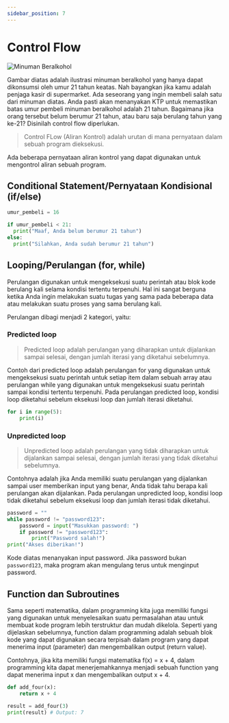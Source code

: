 ```yaml
---
sidebar_position: 7
---
```


# Control Flow

![Minuman Beralkohol](https://i.imgur.com/nXgviYP.png)

Gambar diatas adalah ilustrasi minuman beralkohol yang hanya dapat dikonsumsi oleh umur 21 tahun keatas. Nah bayangkan jika kamu adalah penjaga kasir di supermarket. Ada seseorang yang ingin membeli salah satu dari minuman diatas. Anda pasti akan menanyakan KTP untuk memastikan batas umur pembeli minuman beralkohol adalah 21 tahun. Bagaimana jika orang tersebut belum berumur 21 tahun, atau baru saja berulang tahun yang ke-21? Disinilah control flow diperlukan.

> Control FLow (Aliran Kontrol) adalah urutan di mana pernyataan dalam sebuah program dieksekusi.

Ada beberapa pernyataan aliran kontrol yang dapat digunakan untuk mengontrol aliran sebuah program.

## Conditional Statement/Pernyataan Kondisional (if/else)

```python
umur_pembeli = 16

if umur_pembeli < 21:
  print("Maaf, Anda belum berumur 21 tahun")
else:
  print("Silahkan, Anda sudah berumur 21 tahun")
```

## Looping/Perulangan (for, while)

Perulangan digunakan untuk mengeksekusi suatu perintah atau blok kode berulang kali selama kondisi tertentu terpenuhi. Hal ini sangat berguna ketika Anda ingin melakukan suatu tugas yang sama pada beberapa data atau melakukan suatu proses yang sama berulang kali.

Perulangan dibagi menjadi 2 kategori, yaitu:

### Predicted loop

> Predicted loop adalah perulangan yang diharapkan untuk dijalankan sampai selesai, dengan jumlah iterasi yang diketahui sebelumnya.

Contoh dari predicted loop adalah perulangan for yang digunakan untuk mengeksekusi suatu perintah untuk setiap item dalam sebuah array atau perulangan while yang digunakan untuk mengeksekusi suatu perintah sampai kondisi tertentu terpenuhi. Pada perulangan predicted loop, kondisi loop diketahui sebelum eksekusi loop dan jumlah iterasi diketahui.

```python
for i in range(5):
    print(i)
```

### Unpredicted loop

> Unpredicted loop adalah perulangan yang tidak diharapkan untuk dijalankan sampai selesai, dengan jumlah iterasi yang tidak diketahui sebelumnya.

Contohnya adalah jika Anda memiliki suatu perulangan yang dijalankan sampai user memberikan input yang benar, Anda tidak tahu berapa kali perulangan akan dijalankan. Pada perulangan unpredicted loop, kondisi loop tidak diketahui sebelum eksekusi loop dan jumlah iterasi tidak diketahui.

```python
password = ""
while password != "password123":
    password = input("Masukkan password: ")
    if password != "password123":
        print("Password salah!")
print("Akses diberikan!")
```

Kode diatas menanyakan input password. Jika password bukan `password123`, maka program akan mengulang terus untuk menginput password.

## Function dan Subroutines

Sama seperti matematika, dalam programming kita juga memiliki fungsi yang digunakan untuk menyelesaikan suatu permasalahan atau untuk membuat kode program lebih terstruktur dan mudah dikelola. Seperti yang dijelaskan sebelumnya, function dalam programming adalah sebuah blok kode yang dapat digunakan secara terpisah dalam program yang dapat menerima input (parameter) dan mengembalikan output (return value).

Contohnya, jika kita memiliki fungsi matematika f(x) = x + 4, dalam programming kita dapat menerjemahkannya menjadi sebuah function yang dapat menerima input x dan mengembalikan output x + 4.

```python
def add_four(x):
    return x + 4

result = add_four(3)
print(result) # Output: 7
```
